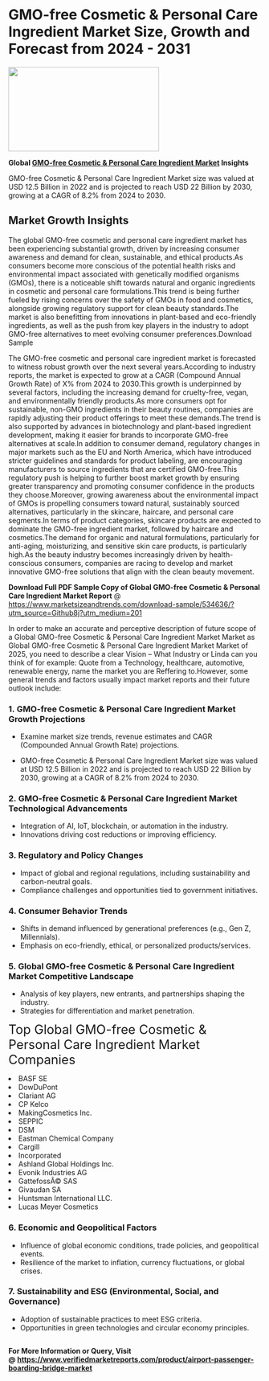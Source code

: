 <H1>GMO-free Cosmetic & Personal Care Ingredient Market Size, Growth and Forecast from 2024 - 2031</H1><img class="aligncenter size-medium wp-image-584254" src="https://thirdeyenews.in/wp-content/uploads/2024/09/Global-Market-Research-300x168.jpeg" alt="" width="300" height="168" /><p><strong>Global&nbsp;<a href="https://www.marketsizeandtrends.com/download-sample/534636/?utm_source=Github8j?utm_medium=201">GMO-free Cosmetic & Personal Care Ingredient Market</a> Insights</strong></p><p>GMO-free Cosmetic & Personal Care Ingredient Market size was valued at USD 12.5 Billion in 2022 and is projected to reach USD 22 Billion by 2030, growing at a CAGR of 8.2% from 2024 to 2030.</p><p><h2>Market Growth Insights</h2> <p>The global GMO-free cosmetic and personal care ingredient market has been experiencing substantial growth, driven by increasing consumer awareness and demand for clean, sustainable, and ethical products.As consumers become more conscious of the potential health risks and environmental impact associated with genetically modified organisms (GMOs), there is a noticeable shift towards natural and organic ingredients in cosmetic and personal care formulations.This trend is being further fueled by rising concerns over the safety of GMOs in food and cosmetics, alongside growing regulatory support for clean beauty standards.The market is also benefitting from innovations in plant-based and eco-friendly ingredients, as well as the push from key players in the industry to adopt GMO-free alternatives to meet evolving consumer preferences.Download Sample </p> <p>The GMO-free cosmetic and personal care ingredient market is forecasted to witness robust growth over the next several years.According to industry reports, the market is expected to grow at a CAGR (Compound Annual Growth Rate) of X% from 2024 to 2030.This growth is underpinned by several factors, including the increasing demand for cruelty-free, vegan, and environmentally friendly products.As more consumers opt for sustainable, non-GMO ingredients in their beauty routines, companies are rapidly adjusting their product offerings to meet these demands.The trend is also supported by advances in biotechnology and plant-based ingredient development, making it easier for brands to incorporate GMO-free alternatives at scale.In addition to consumer demand, regulatory changes in major markets such as the EU and North America, which have introduced stricter guidelines and standards for product labeling, are encouraging manufacturers to source ingredients that are certified GMO-free.This regulatory push is helping to further boost market growth by ensuring greater transparency and promoting consumer confidence in the products they choose.Moreover, growing awareness about the environmental impact of GMOs is propelling consumers toward natural, sustainably sourced alternatives, particularly in the skincare, haircare, and personal care segments.In terms of product categories, skincare products are expected to dominate the GMO-free ingredient market, followed by haircare and cosmetics.The demand for organic and natural formulations, particularly for anti-aging, moisturizing, and sensitive skin care products, is particularly high.As the beauty industry becomes increasingly driven by health-conscious consumers, companies are racing to develop and market innovative GMO-free solutions that align with the clean beauty movement.</p><p><span class=""><strong>Download Full PDF Sample Copy of Global GMO-free Cosmetic & Personal Care Ingredient Market Report</strong> @ <a href="https://www.marketsizeandtrends.com/download-sample/534636/?utm_source=Github8j?utm_medium=201" target="_blank">https://www.marketsizeandtrends.com/download-sample/534636/?utm_source=Github8j?utm_medium=201</a></span></p><p>In order to make an accurate and perceptive description of future scope of a Global&nbsp;GMO-free Cosmetic & Personal Care Ingredient Market Market as Global&nbsp;GMO-free Cosmetic & Personal Care Ingredient Market Market of 2025, you need to describe a clear Vision &ndash; What Industry or Linda can you think of for example: Quote from a Technology, healthcare, automotive, renewable energy, name the market you are Reffering to.However, some general trends and factors usually impact market reports and their future outlook include:</p><h3>1.&nbsp;<strong>GMO-free Cosmetic & Personal Care Ingredient Market Growth Projections</strong></h3><ul><li>Examine market size trends, revenue estimates and CAGR (Compounded Annual Growth Rate) projections.</li><li><p>GMO-free Cosmetic & Personal Care Ingredient Market size was valued at USD 12.5 Billion in 2022 and is projected to reach USD 22 Billion by 2030, growing at a CAGR of 8.2% from 2024 to 2030.</p></li></ul><h3>2.&nbsp;<strong>GMO-free Cosmetic & Personal Care Ingredient Market Technological Advancements</strong></h3><ul><li>Integration of AI, IoT, blockchain, or automation in the industry.</li><li>Innovations driving cost reductions or improving efficiency.</li></ul><h3>3.&nbsp;<strong>Regulatory and Policy Changes</strong></h3><ul><li>Impact of global and regional regulations, including sustainability and carbon-neutral goals.</li><li>Compliance challenges and opportunities tied to government initiatives.</li></ul><h3>4.&nbsp;<strong>Consumer Behavior Trends</strong></h3><ul><li>Shifts in demand influenced by generational preferences (e.g., Gen Z, Millennials).</li><li>Emphasis on eco-friendly, ethical, or personalized products/services.</li></ul><h3>5.&nbsp;<strong>Global GMO-free Cosmetic & Personal Care Ingredient Market Competitive Landscape</strong></h3><ul><li>Analysis of key players, new entrants, and partnerships shaping the industry.</li><li>Strategies for differentiation and market penetration.</li></ul><p data-pm-slice="1 1 []"><span style="color: inherit; font-family: inherit; font-size: 25px;">Top Global GMO-free Cosmetic & Personal Care Ingredient Market Companies</span></p><div class="" data-test-id=""><p><li>BASF SE</li><li> DowDuPont</li><li> Clariant AG</li><li> CP Kelco</li><li> MakingCosmetics Inc.</li><li> SEPPIC</li><li> DSM</li><li> Eastman Chemical Company</li><li> Cargill</li><li> Incorporated</li><li> Ashland Global Holdings Inc.</li><li> Evonik Industries AG</li><li> GattefossÃ© SAS</li><li> Givaudan SA</li><li> Huntsman International LLC.</li><li> Lucas Meyer Cosmetics</li></p></div><h3>6.&nbsp;<strong>Economic and Geopolitical Factors</strong></h3><ul><li>Influence of global economic conditions, trade policies, and geopolitical events.</li><li>Resilience of the market to inflation, currency fluctuations, or global crises.</li></ul><h3>7.&nbsp;<strong>Sustainability and ESG (Environmental, Social, and Governance)</strong></h3><ul><li>Adoption of sustainable practices to meet ESG criteria.</li><li>Opportunities in green technologies and circular economy principles.</li></ul><h2><strong style="font-size: 14px;">For More Information or Query, Visit @&nbsp;</strong><a style="background-color: #ffffff; font-size: 14px;" href="https://www.marketsizeandtrends.com/report/gmo-free-cosmetic-personal-care-ingredient-market/" target="_blank">https://www.verifiedmarketreports.com/product/airport-passenger-boarding-bridge-market</a></h2>